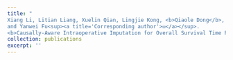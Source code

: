 ```yaml
---
title: "
Xiang Li, Litian Liang, Xuelin Qian, Lingjie Kong, <b>Qiaole Dong</b>, Jiejun Chen, Dingxia Liu, Xiuzhong Yao, 
and Yanwei Fu<sup><a title='Corresponding author'>✉</a></sup>. 
<b>Causally-Aware Intraoperative Imputation for Overall Survival Time Prediction.</b> CVPR 2023."
collection: publications
excerpt: ''
---
```

